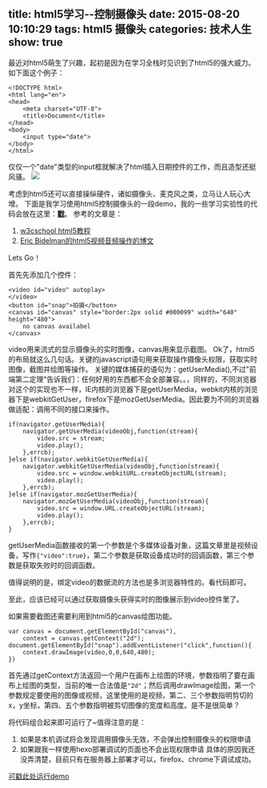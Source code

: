 title: html5学习--控制摄像头
date: 2015-08-20 10:10:29
tags: html5 摄像头
categories: 技术人生
show: true
---
最近对html5萌生了兴趣，起初是因为在学习全栈时见识到了html5的强大威力。如下面这个例子：
```
<!DOCTYPE html>
<html lang="en">
<head>
    <meta charset="UTF-8">
    <title>Document</title>
</head>
<body>
    <input type="date">
</body>
</html>
```
仅仅一个"date"类型的input框就解决了html插入日期控件的工作，而且造型还挺风骚。
![](http://ww4.sinaimg.cn/large/62d95157gw1ev8v865h61j207t06v3ys.jpg)
<!--more-->

考虑到html5还可以直接操纵硬件，诸如摄像头、麦克风之类，立马让人玩心大增。
下面是我学习使用html5控制摄像头的一段demo，我的一些学习实验性的代码会放在这里：[**戳**](https://github.com/zhangjh/practice)。
参考的文章是：
1. [w3cschool html5教程](http://www.w3school.com.cn/html5/index.asp)
2. [Eric Bidelman的html5视频音频操作的博文](http://www.html5rocks.com/zh/tutorials/getusermedia/intro/)

Lets Go！

首先先添加几个控件：
```
<video id="video" autoplay>
</video>
<button id="snap">拍摄</button>
<canvas id="canvas" style="border:2px solid #000099" width="640" height="480">
    no canvas availabel
</canvas>
```
video用来流式的显示摄像头的实时图像，canvas用来显示截图。
Ok了，html5的布局就这么几句话。关键的javascript语句用来获取操作摄像头权限，获取实时图像，截图并绘图等操作。
关键的媒体捕获的语句为：getUserMedia(),不过"前端第二定理"告诉我们：任何好用的东西都不会全部兼容。。，同样的，不同浏览器对这个的实现也不一样，IE内核的浏览器下是getUserMedia，webkit内核的浏览器下是webkitGetUser，firefox下是mozGetUserMedia。因此要为不同的浏览器做适配：调用不同的接口来操作。

```
if(navigator.getUserMedia){
    navigator.getUserMedia(videoObj,function(stream){
        video.src = stream;
        video.play();
    },errcb);
}else if(navigator.webkitGetUserMedia){
    navigator.webkitGetUserMedia(videoObj,function(stream){
        video.src = window.webkitURL.createObjectURL(stream);
        video.play();
    },errcb);
}else if(navigator.mozGetUserMedia){
    navigator.mozGetUserMedia(videoObj,function(stream){
        video.src = window.URL.createObjectURL(stream);
        video.play();
    },errcb);
}
```
getUserMedia函数接收的第一个参数是个多媒体设备对象，这篇文章里是视频设备，写作`{"video":true}`，第二个参数是获取设备成功时的回调函数，第三个参数是获取失败时的回调函数。

值得说明的是，绑定video的数据流的方法也是多浏览器特性的。看代码即可。

至此，应该已经可以通过获取摄像头获得实时的图像展示到video控件里了。

如果需要截图还需要利用到html5的canvas绘图功能。

```
var canvas = document.getElementById("canvas"),
    context = canvas.getContext("2d");
document.getElementById("snap").addEventListener("click",function(){
    context.drawImage(video,0,0,640,480);
})
```
首先通过getContext方法返回一个用户在画布上绘图的环境，参数指明了要在画布上绘图的类型，当前的唯一合法值是`"2d"`；然后调用drawImage绘图，第一个参数规定要使用的图像或视频，这里使用的是视频，第二、三个参数指明剪切的x，y坐标，第四、五个参数指明被剪切图像的宽度和高度。是不是很简单？

将代码组合起来即可运行了~值得注意的是：
1. 如果是本机调试将会发现调用摄像头无效，不会弹出控制摄像头的权限申请
2. 如果跟我一样使用hexo部署调试的页面也不会出现权限申请
具体的原因我还没弄清楚，目前只有在服务器上部署才可以，firefox、chrome下调试成功。

[可戳此处运行demo](/capture_demo.html)

